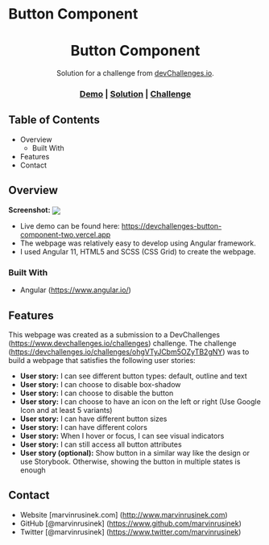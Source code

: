 # Button Component

<h1 align="center">Button Component</h1>

<div align="center">
   Solution for a challenge from <a href="http://devchallenges.io">devChallenges.io</a>.
</div>

<div align="center">
  <h3>
    <a href="https://devchallenges-button-component-two.vercel.app/">Demo</a>
    <span> | </span>
    <a href="https://www.github.com/marvinrusinek/devchallenges-button-component">Solution</a>
    <span> | </span>
    <a href="https://devchallenges.io/challenges/ohgVTyJCbm5OZyTB2gNY">Challenge</a>
  </h3>
</div>

## Table of Contents

- Overview
  - Built With
- Features
- Contact

<!-- OVERVIEW -->

## Overview

<b>Screenshot:</b> 
<img src="http://www.marvinrusinek.com/portfolio-projects/devchallenges-button-comp.png" align="center">

- Live demo can be found here: https://devchallenges-button-component-two.vercel.app
- The webpage was relatively easy to develop using Angular framework.
- I used Angular 11, HTML5 and SCSS (CSS Grid) to create the webpage.

### Built With
- Angular (https://www.angular.io/)

## Features
This webpage was created as a submission to a DevChallenges (https://www.devchallenges.io/challenges) challenge. The challenge (https://devchallenges.io/challenges/ohgVTyJCbm5OZyTB2gNY) was to build a webpage that satisfies the following user stories:

- <b>User story:</b> I can see different button types: default, outline and text
- <b>User story:</b> I can choose to disable box-shadow
- <b>User story:</b> I can choose to disable the button
- <b>User story:</b> I can choose to have an icon on the left or right (Use Google Icon and at least 5 variants)
- <b>User story:</b> I can have different button sizes
- <b>User story:</b> I can have different colors
- <b>User story:</b> When I hover or focus, I can see visual indicators
- <b>User story:</b> I can still access all button attributes
- <b>User story (optional):</b> Show button in a similar way like the design or use Storybook. Otherwise, showing the button in multiple states is enough

## Contact
- Website [marvinrusinek.com] (http://www.marvinrusinek.com)
- GitHub [@marvinrusinek] (https://www.github.com/marvinrusinek)
- Twitter [@marvinrusinek] (https://www.twitter.com/marvinrusinek)
